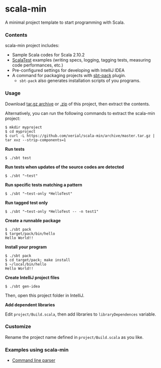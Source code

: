 scala-min
=========

A minimal project template to start programming with Scala.

### Contents

scala-min project includes:
- Sample Scala codes for Scala 2.10.2
- [ScalaTest](http://www.scalatest.org/) examples (writing specs, logging, tagging tests, measuring code performances, etc.)
- Pre-configured settings for developing with IntelliJ IDEA
- A command for packaging projects with [sbt-pack](http://github.com/xerial/sbt-pack) plugin.
  - `sbt-pack` also generates installation scripts of you programs.

### Usage

Download [tar.gz archive](https://github.com/xerial/scala-min/archive/master.tar.gz) or [.zip](https://github.com/xerial/scala-min/archive/master.zip) of this project, then extract the contents.

Alternatively, you can run the following commands to extract the scala-min project:

    $ mkdir myproject
    $ cd myproject
    $ curl -L https://github.com/xerial/scala-min/archive/master.tar.gz | tar xvz --strip-components=1


**Run tests**

    $ ./sbt test

**Run tests when updates of the source codes are detected**
   
    $ ./sbt "~test"

**Run specific tests matching a pattern**

    $ ./sbt "~test-only *HelloTest"

**Run tagged test only**

    $ ./sbt "~test-only *HelloTest -- -n test1"

**Create a runnable package**
  
    $ ./sbt pack
    $ target/pack/bin/hello
    Hello World!!

**Install your program**

    $ ./sbt pack
    $ cd target/pack; make install
    $ ~/local/bin/hello
    Hello World!!

**Create IntelliJ project files**

    $ ./sbt gen-idea

Then, open this project folder in IntelliJ.

**Add dependent libraries**

Edit `project/Build.scala`, then add libraries to `libraryDependences` variable.

### Customize

Rename the project name defined in `project/Build.scala` as you like.

### Examples using scala-min

- [Command line parser](https://github.com/xerial/sbt-pack/tree/develop/src/sbt-test/sbt-pack/command-launcher)

